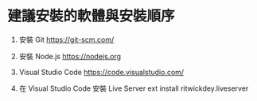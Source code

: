 # 建議安裝的軟體與安裝順序

1.  安裝 Git
    https://git-scm.com/

2.  安裝 Node.js
    https://nodejs.org

3.  Visual Studio Code
    https://code.visualstudio.com/

4.  在 Visual Studio Code 安裝 Live Server
    ext install ritwickdey.liveserver
    <Note> 
